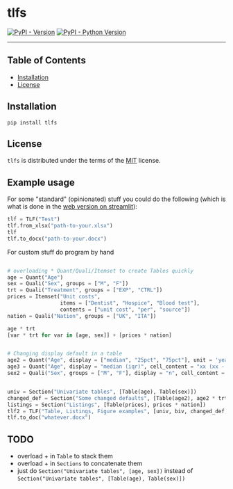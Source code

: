 # tlfs

[![PyPI - Version](https://img.shields.io/pypi/v/tlfs.svg)](https://pypi.org/project/tlfs)
[![PyPI - Python Version](https://img.shields.io/pypi/pyversions/tlfs.svg)](https://pypi.org/project/tlfs)

-----

## Table of Contents

- [Installation](#installation)
- [License](#license)

## Installation

```console
pip install tlfs
```

## License

`tlfs` is distributed under the terms of the [MIT](https://spdx.org/licenses/MIT.html) license.

## Example usage
For some "standard" (opinionated) stuff you could do the following
(which is what is done in the [web version on streamlit](https://webtlfs.streamlit.app/)):
``` python
tlf = TLF("Test")
tlf.from_xlsx("path-to-your.xlsx")
tlf
tlf.to_docx("path-to-your.docx")
```
For custom stuff do program by hand

``` python

# overloading * Quant/Quali/Itemset to create Tables quickly
age = Quant("Age")
sex = Quali("Sex", groups = ["M", "F"])
trt = Quali("Treatment", groups = ["EXP", "CTRL"])
prices = Itemset("Unit costs",
                 items = ["Dentist", "Hospice", "Blood test"],
                 contents = ["unit cost", "per", "source"])
nation = Quali("Nation", groups = ["UK", "ITA"])

age * trt
[var * trt for var in [age, sex]] + [prices * nation]


# Changing display default in a table
age2 = Quant("Age", display = ["median", "25pct", "75pct"], unit = 'years')
age3 = Quant("Age", display = "median (iqr)", cell_content = "xx (xx - xx)")
sex2 = Quali("Sex", groups = ["M", "F"], display = "n", cell_content = "x")


univ = Section("Univariate tables", [Table(age), Table(sex)])
changed_def = Section("Some changed defaults", [Table(age2), age2 * trt, age3 * trt, Table(sex2)])
listings = Section("Listings", [Table(prices), prices * nation])
tlf2 = TLF("Table, Listings, Figure examples", [univ, biv, changed_def, listings])
tlf.to_doc("whatever.docx")
```


## TODO
- overload + in `Table` to stack them
- overload + in `Sections` to concatenate them
- just do `Section("Univariate tables", [age, sex])` instead of 
  `Section("Univariate tables", [Table(age), Table(sex)])`

